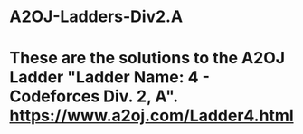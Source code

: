 # A2OJ-Ladders-Div2.A
# These are the solutions to the A2OJ Ladder "Ladder Name: 4 - Codeforces Div. 2, A". https://www.a2oj.com/Ladder4.html
